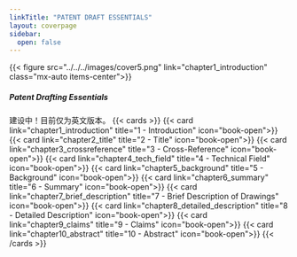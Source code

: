 ```yaml
---
linkTitle: "PATENT DRAFT ESSENTIALS"
layout: coverpage
sidebar:
  open: false
---
```


{{< figure src="../../../images/cover5.png" link="chapter1_introduction" class="mx-auto items-center">}}

<div class="d-flex flex-column justify-content-center">
              <h5 class="fw-bold display-6  text-center ">Patent Drafting Essentials</h3>
</div>
建设中！目前仅为英文版本。
{{< cards >}}
  {{< card link="chapter1_introduction" title="1 - Introduction" icon="book-open">}}
  {{< card link="chapter2_title" title="2 - Title" icon="book-open">}}
  {{< card link="chapter3_crossreference" title="3 - Cross-Reference" icon="book-open">}}
  {{< card link="chapter4_tech_field" title="4 - Technical Field" icon="book-open">}}
  {{< card link="chapter5_background" title="5 - Background" icon="book-open">}}
  {{< card link="chapter6_summary" title="6 - Summary" icon="book-open">}}
  {{< card link="chapter7_brief_description" title="7 - Brief Description of Drawings" icon="book-open">}}
  {{< card link="chapter8_detailed_description" title="8 - Detailed Description" icon="book-open">}}
  {{< card link="chapter9_claims" title="9 - Claims" icon="book-open">}}
  {{< card link="chapter10_abstract" title="10 - Abstract" icon="book-open">}}
{{< /cards >}}



